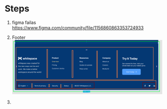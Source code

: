 # Steps

1. figma failas https://www.figma.com/community/file/1156860863353724933
2. Footer
   ![](assets/2023-06-21-09-46-27.png)

3.
